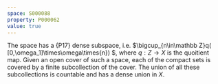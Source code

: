 ```yaml
---
space: S000088
property: P000062
value: true
---
```


The space has a {P17} dense subspace,
i.e. $\bigcup_{n\in\mathbb Z}q( [0,\omega_1]\times\omega\times\{n\}) $,
where $q:Z\to X$ is the quoitient map.
Given an open cover of such a space, each of the compact sets is covered by a finite subcollection of the cover.
The union of all these subcollections is countable and has a dense union in $X$.
